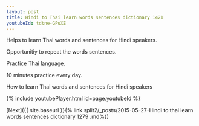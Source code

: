 ```yaml
---
layout: post
title: Hindi to Thai learn words sentences dictionary 1421 
youtubeId: tdtne-GPuXE
---
```

 
 
Helps to learn Thai words and sentences for Hindi speakers.

Opportunitiy to repeat the words sentences. 

Practice Thai language. 
 
10 minutes practice every day. 
 
How to learn Thai words and sentences for Hindi speakers 
 
{% include youtubePlayer.html id=page.youtubeId %}
 
 
[Next]({{ site.baseurl }}{% link  split2/_posts/2015-05-27-Hindi to thai learn words sentences dictionary 1279 .md%})
 
